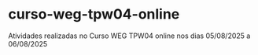 # curso-weg-tpw04-online
Atividades realizadas no Curso WEG TPW04 online nos dias 05/08/2025 a 06/08/2025
